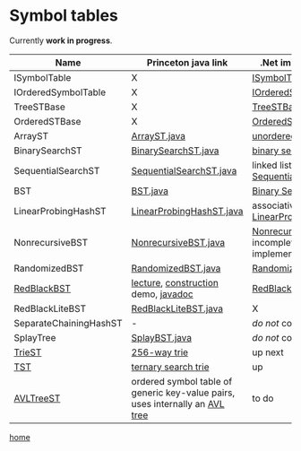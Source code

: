 # Symbol tables

Currently **work in progress**.

Name | Princeton java link | .Net implementation
--- | --- | ---
ISymbolTable | X | [ISymbolTable](../src/SymbolTables/ISymbolTable.cs)
IOrderedSymbolTable | X | [IOrderedSymbolTable](../src/SymbolTables/IOrderedSymbolTable.cs)
TreeSTBase | X | [TreeSTBase](../src/SymbolTables/TreeSTBase.cs)
OrderedSTBase | X | [OrderedSTBase](../src/SymbolTables/TreeSTBase.cs)
ArrayST | [ArrayST.java](http://algs4.cs.princeton.edu/31elementary/ArrayST.java.html) | [unordered array](../src/SymbolTables/ArrayST.cs)
BinarySearchST | [BinarySearchST.java](https://algs4.cs.princeton.edu/31elementary/BinarySearchST.java.html) | [binary search](../src/SymbolTables/BinarySearchST.cs)
SequentialSearchST | [SequentialSearchST.java](https://algs4.cs.princeton.edu/31elementary/SequentialSearchST.java.html) | linked list based [SequentialSearchST.cs](../src/SymbolTables/SequentialSearchST.cs)
BST | [BST.java](http://algs4.cs.princeton.edu/32bst/BST.java.html )| [Binary Search Tree](../src/SymbolTables/BST.cs)
LinearProbingHashST | [LinearProbingHashST.java](http://algs4.cs.princeton.edu/34hash/LinearProbingHashST.java.html) | associative array based [LinearProbingHashST.cs](../src/SymbolTables/LinearProbingHashST.cs)
NonrecursiveBST | [NonrecursiveBST.java](http://algs4.cs.princeton.edu/32bst/NonrecursiveBST.java.html) | [NonrecursiveBST](../src/SymbolTables/NonrecursiveBST.cs) incomplete, `delete` not implemented
RandomizedBST | [RandomizedBST.java](http://algs4.cs.princeton.edu/33balanced/RandomizedBST.java.html) | [RandomizedBST](../src/SymbolTables/RandomizedBST.cs)
[RedBlackBST](http://algs4.cs.princeton.edu/33balanced/RedBlackBST.java.html) | [lecture](https://algs4.cs.princeton.edu/lectures/33BalancedSearchTrees-2x2.pdf), [construction](https://algs4.cs.princeton.edu/lectures/33DemoRedBlackBST.mov) demo, [javadoc](https://algs4.cs.princeton.edu/code/javadoc/edu/princeton/cs/algs4/RedBlackBST.html)| [RedBlackBST.cs](../src/SymbolTables/RedBlackBST.cs)
RedBlackLiteBST | [RedBlackLiteBST.java](http://algs4.cs.princeton.edu/33balanced/RedBlackBST.java.html)| X
SeparateChainingHashST | - | _do not_ compile
SplayTree | [SplayBST.java](http://algs4.cs.princeton.edu/33balanced/SplayBST.java.html) | _do not_ compile
[TrieST](https://algs4.cs.princeton.edu/code/edu/princeton/cs/algs4/TrieST.java.html) | [256-way trie](https://algs4.cs.princeton.edu/code/javadoc/edu/princeton/cs/algs4/TrieST.html) | up next
[TST](https://algs4.cs.princeton.edu/code/edu/princeton/cs/algs4/TST.java.html) | [ternary search trie](https://algs4.cs.princeton.edu/code/javadoc/edu/princeton/cs/algs4/TST.html) | up
[AVLTreeST](https://algs4.cs.princeton.edu/code/edu/princeton/cs/algs4/AVLTreeST.java.html) | ordered symbol table of generic key-value pairs, uses internally an [AVL tree](https://algs4.cs.princeton.edu/code/javadoc/edu/princeton/cs/algs4/AVLTreeST.html) | to do

[home](../README.md#pages)